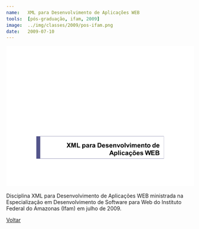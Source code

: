 ```yaml
---
name:  	XML para Desenvolvimento de Aplicações WEB
tools: 	[pós-graduação, ifam, 2009]
image: 	../img/classes/2009/pos-ifam.png
date: 	2009-07-10
---
```


![](../img/classes/2009/pos-ifam.png)

Disciplina XML para Desenvolvimento de Aplicações WEB ministrada na Especialização em Desenvolvimento de Software para Web do Instituto Federal do Amazonas (Ifam) em julho de 2009.

<p class="text-center">
	<a class="btn btn-outline-primary mt-1" href="{{ site.baseurl }}/classes/">Voltar</a>
</p>